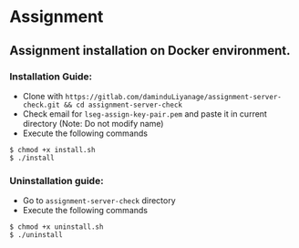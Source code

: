 # Assignment
## Assignment installation on Docker environment.

### Installation Guide:


* Clone with ```https://gitlab.com/daminduLiyanage/assignment-server-check.git && cd assignment-server-check```
* Check email for ```lseg-assign-key-pair.pem``` and paste it in current directory (Note: Do not modify name)
* Execute the following commands
```
$ chmod +x install.sh
$ ./install
```
### Uninstallation guide:

* Go to ```assignment-server-check``` directory
* Execute the following commands
```
$ chmod +x uninstall.sh
$ ./uninstall
```

